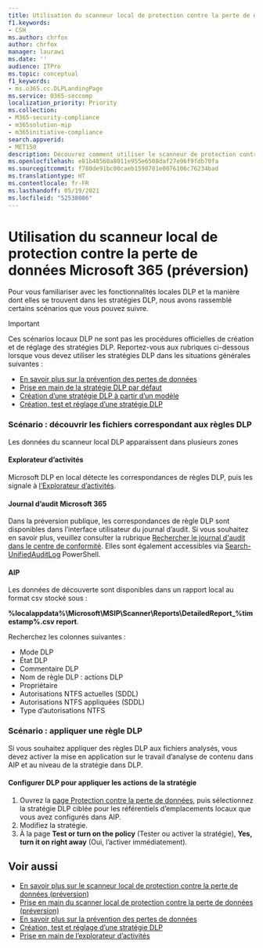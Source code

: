 ```yaml
---
title: Utilisation du scanneur local de protection contre la perte de données Microsoft 365 (préversion)
f1.keywords:
- CSH
ms.author: chrfox
author: chrfox
manager: laurawi
ms.date: ''
audience: ITPro
ms.topic: conceptual
f1_keywords:
- ms.o365.cc.DLPLandingPage
ms.service: O365-seccomp
localization_priority: Priority
ms.collection:
- M365-security-compliance
- m365solution-mip
- m365initiative-compliance
search.appverid:
- MET150
description: Découvrez comment utiliser le scanneur de protection contre la perte de données Microsoft 365 en local pour analyser les données au repos, puis implémenter des actions de protection pour les partages de fichiers locaux, pour les dossiers locaux et les bibliothèques de documents SharePoint locales.
ms.openlocfilehash: e81b48560a8011e955e6508daf27e96f9fdb70fa
ms.sourcegitcommit: f780de91bc00caeb1598781e0076106c76234bad
ms.translationtype: HT
ms.contentlocale: fr-FR
ms.lasthandoff: 05/19/2021
ms.locfileid: "52538086"
---
```

# <a name="use-the-microsoft-365-data-loss-prevention-on-premises-scanner-preview"></a>Utilisation du scanneur local de protection contre la perte de données Microsoft 365 (préversion)

Pour vous familiariser avec les fonctionnalités locales DLP et la manière dont elles se trouvent dans les stratégies DLP, nous avons rassemblé certains scénarios que vous pouvez suivre.

> [!IMPORTANT]
> Ces scénarios locaux DLP ne sont pas les procédures officielles de création et de réglage des stratégies DLP. Reportez-vous aux rubriques ci-dessous lorsque vous devez utiliser les stratégies DLP dans les situations générales suivantes :
>- [En savoir plus sur la prévention des pertes de données](dlp-learn-about-dlp.md)
>- [Prise en main de la stratégie DLP par défaut](get-started-with-the-default-dlp-policy.md)
>- [Création d’une stratégie DLP à partir d’un modèle](create-a-dlp-policy-from-a-template.md)
>- [Création, test et réglage d’une stratégie DLP](create-test-tune-dlp-policy.md)

### <a name="scenario-discover-files-matching-dlp-rules"></a>Scénario : découvrir les fichiers correspondant aux règles DLP

Les données du scanneur local DLP apparaissent dans plusieurs zones

#### <a name="activity-explorer"></a>Explorateur d’activités

 Microsoft DLP en local détecte les correspondances de règles DLP, puis les signale à [l’Explorateur d’activités](https://compliance.microsoft.com/dataclassification?viewid=activitiesexplorer). 
 
#### <a name="microsoft-365-audit-log"></a>Journal d’audit Microsoft 365

Dans la préversion publique, les correspondances de règle DLP sont disponibles dans l’interface utilisateur du journal d’audit. Si vous souhaitez en savoir plus, veuillez consulter la rubrique [Rechercher le journal d'audit dans le centre de conformité](search-the-audit-log-in-security-and-compliance.md). Elles sont également accessibles via [Search-UnifiedAuditLog](/powershell/module/exchange/search-unifiedauditlog?view=exchange-ps) PowerShell.

#### <a name="aip"></a>AIP

Les données de découverte sont disponibles dans un rapport local au format csv stocké sous :

**%localappdata%\Microsoft\MSIP\Scanner\Reports\DetailedReport_%timestamp%.csv report**.

 Recherchez les colonnes suivantes :
- Mode DLP
- État DLP
- Commentaire DLP
- Nom de règle DLP : actions DLP
- Propriétaire
- Autorisations NTFS actuelles (SDDL)
- Autorisations NTFS appliquées (SDDL)
- Type d’autorisations NTFS
 
### <a name="scenario-enforce-dlp-rule"></a>Scénario : appliquer une règle DLP 

Si vous souhaitez appliquer des règles DLP aux fichiers analysés, vous devez activer la mise en application sur le travail d’analyse de contenu dans AIP et au niveau de la stratégie dans DLP.


#### <a name="configure-dlp-to-enforce-policy-actions"></a>Configurer DLP pour appliquer les actions de la stratégie

1. Ouvrez la [page Protection contre la perte de données](https://compliance.microsoft.com/datalossprevention?viewid=policies), puis sélectionnez la stratégie DLP ciblée pour les référentiels d’emplacements locaux que vous avez configurés dans AIP. 
2. Modifiez la stratégie.
3. À la page **Test or turn on the policy** (Tester ou activer la stratégie), **Yes, turn it on right away** (Oui, l’activer immédiatement). 

## <a name="see-also"></a>Voir aussi

- [En savoir plus sur le scanneur local de protection contre la perte de données (préversion)](dlp-on-premises-scanner-learn.md)
- [Prise en main du scanner local de protection contre la perte de données (préversion)](dlp-on-premises-scanner-get-started.md)
- [En savoir plus sur la prévention des pertes de données](dlp-learn-about-dlp.md)
- [Création, test et réglage d’une stratégie DLP](create-test-tune-dlp-policy.md)
- [Prise en main de l’explorateur d’activités](data-classification-activity-explorer.md)